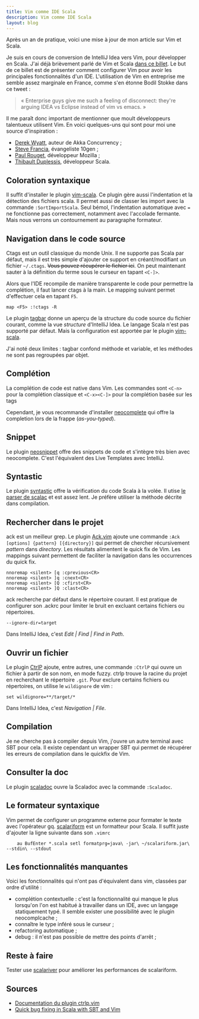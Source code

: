 ```yaml
---
title: Vim comme IDE Scala
description: Vim comme IDE Scala
layout: blog
---
```

Après un an de pratique, voici une mise à jour de mon article sur Vim et Scala.

Je suis en cours de conversion de IntelliJ Idea vers Vim, pour développer en Scala. J'ai déjà
brièvement parlé de Vim et Scala [dans ce billet](tdd-en-scala.html). Le but de ce billet est de
présenter comment configurer Vim pour avoir les principales fonctionnalités d'un IDE. L'utilisation
de Vim en entreprise me semble assez marginale en France, comme s'en étonne Bodil Stokke dans ce
tweet :

> « Enterprise guys give me such a feeling of disconnect: they're arguing IDEA vs Eclipse instead of
> vim vs emacs. »

Il me paraît donc important de mentionner que moult développeurs talentueux utilisent Vim. En voici
quelques-uns qui sont pour moi une source d'inspiration :

-   [Derek Wyatt](https://twitter.com/derekwyatt), auteur de Akka Concurrency ;
-   [Steve Francia](https://twitter.com/spf13), évangeliste 10gen ;
-   [Paul Rouget](https://twitter.com/paulrouget), développeur Mozilla ;
-   [Thibault Duplessis](https://twitter.com/ornicar), développeur Scala.

## Coloration syntaxique

Il suffit d'installer le plugin [vim-scala](https://github.com/derekwyatt/vim-scala). Ce plugin gère
aussi l'indentation et la détection des fichiers scala. Il permet aussi de classer les import avec
la commande `:SortImportScala`. Seul bémol, l'indentation automatique avec `=` ne fonctionne pas
correctement, notamment avec l'accolade fermante. Mais nous verrons un contournement au paragraphe
formateur.

## Navigation dans le code source

Ctags est un outil classique du monde Unix. Il ne supporte pas Scala par défaut, mais il est très
simple d'ajouter ce support en créant/modifiant un fichier `~/.ctags`. ~~Vous pouvez récupérer le
fichier ici~~. On peut maintenant sauter à la
définition du terme sous le curseur en tapant `<C-]>`.

Alors que l'IDE recompile de manière transparente le code pour permettre la complétion, il faut
lancer ctags à la main. Le mapping suivant permet d'effectuer cela en tapant `F5`.

```
map <F5> :!ctags -R
```

Le plugin [tagbar](https://github.com/majutsushi/tagbar/) donne un aperçu de la structure du code
source du fichier courant, comme la vue *structure* d'IntelliJ Idea. Le langage Scala n'est pas
supporté par défaut. Mais la configuration est apportée par le plugin
[vim-scala](https://github.com/derekwyatt/vim-scala/blob/master/ftplugin/scala.vim#L139).

J'ai noté deux limites : tagbar confond méthode et variable, et les méthodes ne sont pas regroupées
par objet.

## Complétion

La complétion de code est native dans Vim. Les commandes sont `<C-n>` pour la complétion classique
et `<C-x><C-]>` pour la complétion basée sur les tags

Cependant, je vous recommande d'installer [neocomplete](https://github.com/Shougo/neocomplete.vim)
qui offre la completion lors de la frappe (*as-you-typed*).

## Snippet

Le plugin [neosnippet](https://github.com/Shougo/neosnippet.vim) offre des snippets de code et
s'intègre très bien avec neocomplete. C'est l'équivalent des Live Templates avec IntelliJ.

## Syntastic

Le plugin [syntastic](https://github.com/scrooloose/syntastic) offre la vérification du code Scala à
la volée. Il utise [le parser de
scalac](https://github.com/scrooloose/syntastic/blob/master/syntax_checkers/scala/scalac.vim) et est
assez lent. Je préfère utiliser la méthode décrite dans compilation.

## Rechercher dans le projet

ack est un meilleur grep. Le plugin [Ack.vim](https://github.com/mileszs/ack.vim) ajoute une
commande `:Ack [options] {pattern} [{directory}]` qui permet de chercher récursivement *pattern*
dans *directory*. Les résultats alimentent le quick fix de Vim. Les mappings suivant permettent de
faciliter la navigation dans les occurrences du quick fix.

```
nnoremap <silent> [q :cprevious<CR>
nnoremap <silent> ]q :cnext<CR>
nnoremap <silent> [Q :cfirst<CR>
nnoremap <silent> ]Q :clast<CR>
```

ack recherche par défaut dans le répertoire courant. Il est pratique de configurer son .ackrc pour
limiter le bruit en excluant certains fichiers ou répertoires.

```
--ignore-dir=target
```

Dans IntelliJ Idea, c'est *Edit | Find | Find in Path*.

## Ouvrir un fichier

Le plugin [CtrlP](https://github.com/kien/ctrlp.vim) ajoute, entre autres, une commande `:CtrlP` qui
ouvre un fichier à partir de son nom, en mode fuzzy. ctrlp trouve la racine du projet en recherchant
le répertoire `.git`. Pour exclure certains fichiers ou répertoires, on utilise le `wildignore` de
vim :

```
set wildignore=**/target/*
```

Dans IntelliJ Idea, c'est *Navigation | File*.

## Compilation

Je ne cherche pas à compiler depuis Vim, j'ouvre un autre terminal avec SBT pour cela. Il existe
cependant un wrapper SBT qui permet de récupérer les erreurs de compilation dans le quickfix de Vim.

## Consulter la doc

Le plugin [scaladoc](https://github.com/mdreves/vim-scaladoc) ouvre la Scaladoc avec la commande
`:Scaladoc`.

## Le formateur syntaxique

Vim permet de configurer un programme externe pour formater le texte avec l'opérateur gq.
[scalariform](https://github.com/mdr/scalariform) est un formatteur pour Scala. Il suffit juste
d'ajouter la ligne suivante dans son `.vimrc`

```
    au BufEnter *.scala setl formatprg=java\ -jar\ ~/scalariform.jar\ --stdin\ --stdout
```

## Les fonctionnalités manquantes

Voici les fonctionnalités qui n'ont pas d'équivalent dans vim, classées par ordre d'utilité :

-   complétion contextuelle : c'est la fonctionnalité qui manque le plus lorsqu'on l'on est habitué
    à travailler dans un IDE, avec un langage statiquement typé. Il semble exister une possibilité
    avec le plugin neocomplcache ;
-   connaître le type inféré sous le curseur ;
-   refactoring automatique ;
-   debug : il n'est pas possible de mettre des points d'arrêt ;

## Reste à faire

Tester use [scalariver](https://github.com/ornicar/scalariver) pour améliorer les performances de
scalariform.

## Sources

-   [Documentation du plugin ctrlp.vim](http://kien.github.io/ctrlp.vim/)
-   [Quick bug fixing in Scala with SBT and
    Vim](http://aloiscochard.blogspot.fr/2013/02/quick-bug-fixing-in-scala-with-sbt-and.html)

